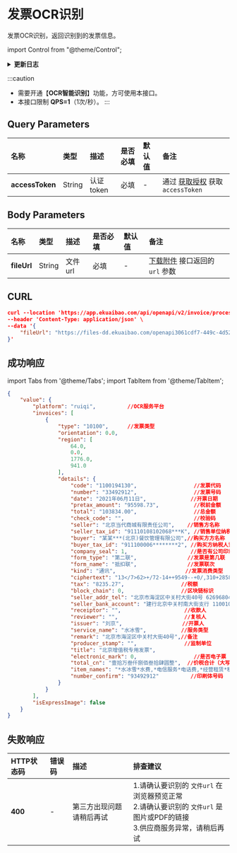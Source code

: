 # 发票OCR识别

发票OCR识别，返回识别到的发票信息。

import Control from "@theme/Control";

<Control
method="POST"
url="/api/openapi/v2/invoice/processImageByFileUrl"
/>

<details>
  <summary><b>更新日志</b></summary>
  <div>

  [**1.22.0**](/updateLog/update-log#1220) -> 🆕 新增了本接口。<br/>

  </div>
</details>

:::caution
- 需要开通【**OCR智能识别**】功能，方可使用本接口。
- 本接口限制 **QPS=1**（1次/秒）。
:::

## Query Parameters

| 名称 | 类型 | 描述 | 是否必填 | 默认值 | 备注 |
| :--- | :--- | :--- | :--- |:--- | :--- |
| **accessToken** | String | 认证token | 必填 | - | 通过 [获取授权](/docs/open-api/getting-started/auth) 获取 `accessToken` |

## Body Parameters

| 名称 | 类型      | 描述       | 是否必填 | 默认值  | 备注                                                                    |
| :--- |:--------|:---------|:-----|:-----|:----------------------------------------------------------------------|
| **fileUrl**  | String  | 文件url    | 必填   | -    | [下载附件](/docs/open-api/attachment/attachment-download) 接口返回的 `url` 参数  |

## CURL
```json
curl --location 'https://app.ekuaibao.com/api/openapi/v2/invoice/processImageByFileUrl?accessToken=ID01rqNsJlsk4K%3ATdk3tgber501v0' \
--header 'Content-Type: application/json' \
--data '{
    "fileUrl": "https://files-dd.ekuaibao.com/openapi3061cdf7-449c-4d52-83a7-dd73a7f74e79-%E5%8F%91%E7%A5%A81.png?Expires=1690925436&OSSAccessKeyId=STS.NTk4Qd6D5Si4Fy5W7yFqJK7Lv&Signature=QXGajJkJQjaiwny%2BgtvhzQZ%2F9bo%3D&security-token=CAIS8AF1q6Ft5B2yfSjIr5fef%2BvQ25sU5KvfRF%2BEszcsSv5mpPLnlDz2IHlPdHZhBekYtPszmW9Z6%2FsdlqF%2BSIJETEbNapOrThCDDlrzDbDasumZsJYm6vT8a0XxZjf%2F2MjNGZabKPrWZvaqbX3diyZ32sGUXD6%2BXlujQ%2Fbr4NwdGbZxZASjaidcD9p7PxZrrNRgVUHcLvGwKBXn8AGyZQhKwlMk1zojtf7lmpTMtUuE0ALAp7VL99irEP%2BNdNJxOZpzadCx0dFte7DJuCwqsEERpPgn0PUao2ib447MXgQO%2BXScOu%2FT6cZ0MBRpwUXA2EKANZEagAFJeoysR1d2IMxf%2FqMDvCkfUEmWjoYAjq6O9D2uvHFEE7U8MStoQ7nzmrYem7x16yKGDP6K0nY8dkiBNYXIjH%2FNRdzmGMdnR7wK%2BG%2BMs1HDwzKRDeCh7kp5LNQMXvPyk7YrFLLQJPPocIgi6qm%2BnsZQBTGXRScd5axdFgwYHFCfzw%3D%3D"
}'
```

## 成功响应

import Tabs from '@theme/Tabs';
import TabItem from '@theme/TabItem';

<Tabs>
<TabItem value="增值税发票" label="增值税发票" default>

```json
{
    "value": {
        "platform": "ruiqi",          //OCR服务平台
        "invoices": [
            {
                "type": "10100",      //发票类型
                "orientation": 0.0,
                "region": [
                    64.0,
                    0.0,
                    1776.0,
                    941.0
                ],
                "details": {
                    "code": "1100194130",                  //发票代码
                    "number": "33492912",                  //发票号码
                    "date": "2021年06月11日",              //开票日期
                    "pretax_amount": "95598.73",           //税前金额
                    "total": "103834.00",                  //总金额
                    "check_code": "",                      //校验码
                    "seller": "北京当代商城有限责任公司",    //销售方名称
                    "seller_tax_id": "91110108102068***K", //销售单位纳税人识别号
                    "buyer": "某某***(北京)餐饮管理有限公司",//购买方方名称
                    "buyer_tax_id": "911100006********2", //购买方纳税人识别号
                    "company_seal": 1,                    //是否有公司印章（0：没有； 1： 有）
                    "form_type": "第二联",                //发票是第几联
                    "form_name": "抵扣联",                //发票联次
                    "kind": "通讯",                      //发票消费类型
                    "ciphertext": "13</7>62>+/72-14++9549--+0/,310+2858/-/>99+215023>/>02+,21*<07432<9>1*/+0-158+954>>,9+*/532+2438*+97*>+2/>10+1/",//密码区,四行密码,每行以逗号隔开
                    "tax": "8235.27",                  //税额
                    "block_chain": 0,                  //区块链标识
                    "seller_addr_tel": "北京市海淀区中关村大街40号 62696804",              //销售方地址电话
                    "seller_bank_account": "建行北京中关村南大街支行 11001018300056000137",//销售方开户行及账号
                    "receiptor": "",                    //收款人
                    "reviewer": "",                     //复核人
                    "issuer": "刘京",                   //开票人
                    "service_name": "水冰雪",           //服务类型
                    "remark": "北京市海淀区中关村大街40号",//备注
                    "producer_stamp": "",               //监制单位
                    "title": "北京增值税专用发票",
                    "electronic_mark": 0,                  //是否电子票
                    "total_cn": "壹拾万叁仟捌佰叁拾肆圆整",  //价税合计（大写）
                    "item_names": "*水冰雪*水费,*电信服务*电话费,*经营租赁*租金,*企业管理服务*管理费",//项目名称
                    "number_confirm": "93492912"          //印刷体号码
                }
            }
        ],
        "isExpressImage": false
    }
}
```
</TabItem>
</Tabs>

## 失败响应

| HTTP状态码 | 错误码 | 描述 | 排查建议                                                                            |
| :--- | :--- | :--- |:--------------------------------------------------------------------------------|
| **400** | - | 第三方出现问题请稍后再试 | 1.请确认要识别的 `文件url` 在浏览器预览正常<br/>2.请确认要识别的 `文件url` 是图片或PDF的链接<br/>3.供应商服务异常，请稍后再试 | 






